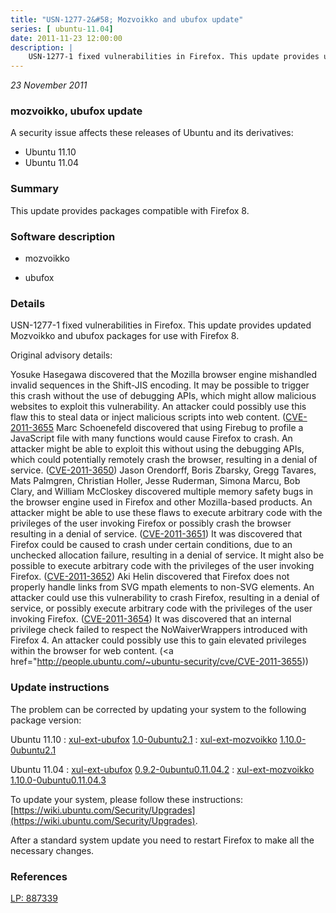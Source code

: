 ```yaml
---
title: "USN-1277-2&#58; Mozvoikko and ubufox update"
series: [ ubuntu-11.04]
date: 2011-11-23 12:00:00
description: |
    USN-1277-1 fixed vulnerabilities in Firefox. This update provides updated Mozvoikko and ubufox packages for use with Firefox 8.
--- 
```

 
 

*23 November 2011*

### mozvoikko, ubufox update

A security issue affects these releases of Ubuntu and its derivatives:

* Ubuntu 11.10
* Ubuntu 11.04

### Summary

This update provides packages compatible with Firefox 8. 

### Software description

* mozvoikko 

* ubufox 

### Details

USN-1277-1 fixed vulnerabilities in Firefox. This update provides updated Mozvoikko and ubufox packages for use with Firefox 8.

Original advisory details:

 Yosuke Hasegawa discovered that the Mozilla browser engine mishandled invalid sequences in the Shift-JIS encoding. It may be possible to trigger this crash without the use of debugging APIs, which might allow malicious websites to exploit this vulnerability. An attacker could possibly use this flaw this to steal data or inject malicious scripts into web content. ([CVE-2011-3655](http://people.ubuntu.com/~ubuntu-security/cve/CVE-2011-3648">CVE-2011-3648</a>) Marc Schoenefeld discovered that using Firebug to profile a JavaScript file with many functions would cause Firefox to crash. An attacker might be able to exploit this without using the debugging APIs, which could potentially remotely crash the browser, resulting in a denial of service. (<a href="http://people.ubuntu.com/~ubuntu-security/cve/CVE-2011-3650">CVE-2011-3650</a>) Jason Orendorff, Boris Zbarsky, Gregg Tavares, Mats Palmgren, Christian Holler, Jesse Ruderman, Simona Marcu, Bob Clary, and William McCloskey discovered multiple memory safety bugs in the browser engine used in Firefox and other Mozilla-based products. An attacker might be able to use these flaws to execute arbitrary code with the privileges of the user invoking Firefox or possibly crash the browser resulting in a denial of service. (<a href="http://people.ubuntu.com/~ubuntu-security/cve/CVE-2011-3651">CVE-2011-3651</a>) It was discovered that Firefox could be caused to crash under certain conditions, due to an unchecked allocation failure, resulting in a denial of service. It might also be possible to execute arbitrary code with the privileges of the user invoking Firefox. (<a href="http://people.ubuntu.com/~ubuntu-security/cve/CVE-2011-3652">CVE-2011-3652</a>) Aki Helin discovered that Firefox does not properly handle links from SVG mpath elements to non-SVG elements. An attacker could use this vulnerability to crash Firefox, resulting in a denial of service, or possibly execute arbitrary code with the privileges of the user invoking Firefox. (<a href="http://people.ubuntu.com/~ubuntu-security/cve/CVE-2011-3654">CVE-2011-3654</a>) It was discovered that an internal privilege check failed to respect the NoWaiverWrappers introduced with Firefox 4. An attacker could possibly use this to gain elevated privileges within the browser for web content. (<a href="http://people.ubuntu.com/~ubuntu-security/cve/CVE-2011-3655)) 

### Update instructions

The problem can be corrected by updating your system to the following package version:

Ubuntu 11.10
 : [xul-ext-ubufox](https://launchpad.net/ubuntu/+source/ubufox) <span> [1.0-0ubuntu2.1](https://launchpad.net/ubuntu/+source/ubufox/1.0-0ubuntu2.1) </span> 
 : [xul-ext-mozvoikko](https://launchpad.net/ubuntu/+source/mozvoikko) <span> [1.10.0-0ubuntu2.1](https://launchpad.net/ubuntu/+source/mozvoikko/1.10.0-0ubuntu2.1) </span> 

Ubuntu 11.04
 : [xul-ext-ubufox](https://launchpad.net/ubuntu/+source/ubufox) <span> [0.9.2-0ubuntu0.11.04.2](https://launchpad.net/ubuntu/+source/ubufox/0.9.2-0ubuntu0.11.04.2) </span> 
 : [xul-ext-mozvoikko](https://launchpad.net/ubuntu/+source/mozvoikko) <span> [1.10.0-0ubuntu0.11.04.3](https://launchpad.net/ubuntu/+source/mozvoikko/1.10.0-0ubuntu0.11.04.3) </span> 

To update your system, please follow these instructions: [https://wiki.ubuntu.com/Security/Upgrades](https://wiki.ubuntu.com/Security/Upgrades).

After a standard system update you need to restart Firefox to make all the necessary changes. 

### References

 
 [LP: 887339](https://launchpad.net/bugs/887339)
 

